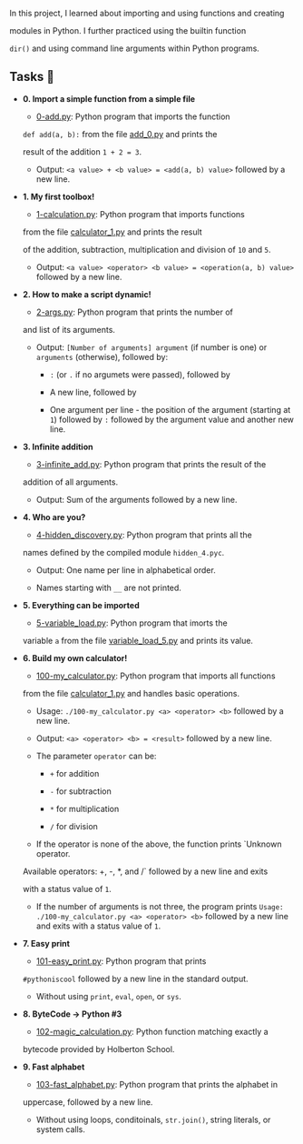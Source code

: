 In this project, I learned about importing and using functions and creating

modules in Python. I further practiced using the builtin function

`dir()` and using command line arguments within Python programs.


## Tasks :page_with_curl:


* **0. Import a simple function from a simple file**

  * [0-add.py](./0-add.py): Python program that imports the function

  `def add(a, b):` from the file [add_0.py](./add_0.py) and prints the

  result of the addition `1 + 2 = 3`.

  * Output: `<a value> + <b value> = <add(a, b) value>` followed by a new line.


* **1. My first toolbox!**

  * [1-calculation.py](./1-calculation.py): Python program that imports functions

  from the file [calculator_1.py](./1-calculator.py) and prints the result

  of the addition, subtraction, multiplication and division of `10` and `5`.

  * Output: `<a value> <operator> <b value> = <operation(a, b) value>` followed by a new line.


* **2. How to make a script dynamic!**

  * [2-args.py](./2-args.py): Python program that prints the number of

  and list of its arguments.

  * Output: `[Number of arguments] argument` (if number is one) or `arguments` (otherwise), followed by:

    * `:` (or `.` if no argumets were passed), followed by

    * A new line, followed by

    * One argument per line - the position of the argument (starting at `1`) followed by `:` followed by the argument value and another new line.


* **3. Infinite addition**

  * [3-infinite_add.py](./3-infinite_add.py): Python program that prints the result of the

  addition of all arguments.

  * Output: Sum of the arguments followed by a new line.


* **4. Who are you?**

  * [4-hidden_discovery.py](./4-hidden_discovery.py): Python program that prints all the

  names defined by the compiled module `hidden_4.pyc`.

  * Output: One name per line in alphabetical order.

  * Names starting with `__` are not printed.


* **5. Everything can be imported**

  * [5-variable_load.py](./5-variable_load.py): Python program that imorts the

  variable `a` from the file [variable_load_5.py](./variable_load_5.py) and prints its value.


* **6. Build my own calculator!**

  * [100-my_calculator.py](./100-my_calculator.py): Python program that imports all functions

  from the file [calculator_1.py](./calculator_1.py) and handles basic operations.

  * Usage: `./100-my_calculator.py <a> <operator> <b>` followed by a new line.

  * Output: `<a> <operator> <b> = <result>` followed by a new line.

  * The parameter `operator` can be:

    * `+` for addition

    * `-` for subtraction

    * `*` for multiplication

    * `/` for division

  * If the operator is none of the above, the function prints `Unknown operator.

  Available operators: +, -, *, and /` followed by a new line and exits

  with a status value of `1`.

  * If the number of arguments is not three, the program prints `Usage: ./100-my_calculator.py <a> <operator> <b>` followed by a new line and exits with a status value of `1`.


* **7. Easy print**

  * [101-easy_print.py](./101-easy_print.py): Python program that prints

  `#pythoniscool` followed by a new line in the standard output.

  * Without using `print`, `eval`, `open`, or `sys`.


* **8. ByteCode -> Python #3**

  * [102-magic_calculation.py](./102-magic_calculation.py): Python function matching exactly a

  bytecode provided by Holberton School.


* **9. Fast alphabet**

  * [103-fast_alphabet.py](./103-fast_alphabet.py): Python program that prints the alphabet in

  uppercase, followed by a new line.

  * Without using loops, conditoinals, `str.join()`, string literals, or system calls.
